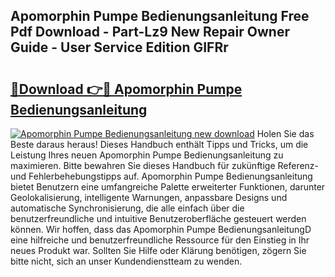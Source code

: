 ## Apomorphin Pumpe Bedienungsanleitung Free Pdf Download - Part-Lz9 New Repair Owner Guide - User Service Edition GIFRr

# <h2><a href="http://df5q2qi.blite.top/?on=Apomorphin+Pumpe+Bedienungsanleitung">🔗Download 👉🔴 Apomorphin Pumpe Bedienungsanleitung</a></h2>

[![Apomorphin Pumpe Bedienungsanleitung new download](https://i.imgur.com/lujVjoI.png)](http://df5q2qi.blite.top/?on=Apomorphin+Pumpe+Bedienungsanleitung)
Holen Sie das Beste daraus heraus! Dieses Handbuch enthält Tipps und Tricks, um die Leistung Ihres neuen Apomorphin Pumpe Bedienungsanleitung zu maximieren. Bitte bewahren Sie dieses Handbuch für zukünftige Referenz- und Fehlerbehebungstipps auf. Apomorphin Pumpe Bedienungsanleitung bietet Benutzern eine umfangreiche Palette erweiterter Funktionen, darunter Geolokalisierung, intelligente Warnungen, anpassbare Designs und automatische Synchronisierung, die alle einfach über die benutzerfreundliche und intuitive Benutzeroberfläche gesteuert werden können. Wir hoffen, dass das Apomorphin Pumpe BedienungsanleitungD eine hilfreiche und benutzerfreundliche Ressource für den Einstieg in Ihr neues Produkt war. Sollten Sie Hilfe oder Klärung benötigen, zögern Sie bitte nicht, sich an unser Kundendienstteam zu wenden.
